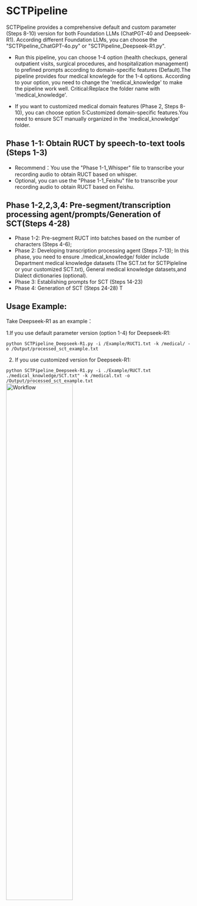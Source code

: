 # SCTPipeline
SCTPipeline provides a comprehensive default and custom parameter (Steps 8-10) version for both Foundation LLMs (ChatPGT-40 and Deepseek-R1).
According different Foundation LLMs, you can choose the "SCTPipeline_ChatGPT-4o.py" or "SCTPipeline_Deepseek-R1.py".
* Run this pipeline, you can choose 1-4 option (health checkups, general outpatient visits, surgical procedures, and hospitalization management) to prefined prompts according to domain-specific features (Default).The pipeline provides four medical knowlegde for the 1-4 options. According to your option, you need to change the 'medical_knowledge' to make the pipeline work well. Critical:Replace the folder name with 'medical_knowledge'.
  
* If you want to customized medical domain features (Phase 2, Steps 8-10), you can choose option 5:Customized domain-specific features.You need to ensure SCT manually organized in the 'medical_knowledge' folder.

## Phase 1-1: Obtain RUCT by speech-to-text tools (Steps 1-3)
* Recommend：You use the "Phase 1-1_Whisper" file  to transcribe your recording audio to obtain RUCT based on whisper.
* Optional, you can use the "Phase 1-1_Feishu" file to transcribe your recording audio to obtain RUCT based on Feishu.

## Phase 1-2,2,3,4: Pre-segment/transcription processing agent/prompts/Generation of SCT(Steps 4-28)

* Phase 1-2: Pre-segment RUCT into batches based on the number of characters (Steps 4-6);
* Phase 2: Developing transcription processing agent (Steps 7-13);
  In this phase, you need to ensure ./medical_knowledge/ folder include Department medical knowledge datasets (The SCT.txt for SCTPipleline or your customized SCT.txt), General medical knowledge datasets,and Dialect dictionaries (optional).
* Phase 3: Establishing prompts for SCT (Steps 14-23)
* Phase 4: Generation of SCT (Steps 24-28)
T
## Usage Example: 
Take Deepseek-R1 as an example：

1.If you use default parameter version (option 1-4) for Deepseek-R1:

`python SCTPipeline_Deepseek-R1.py -i /Example/RUCT1.txt -k /medical/ -o /Output/processed_sct_example.txt`

2. If you use customized version for Deepseek-R1:

`python SCTPipeline_Deepseek-R1.py -i ./Example/RUCT.txt ./medical_knowledge/SCT.txt" -k /medical.txt -o /Output/processed_sct_example.txt`
<img src="https://github.com/user-attachments/assets/6b787e73-47bd-4dd4-9301-6ed1c503ff49" style="width:60%; height:auto;" alt="Workflow" />





